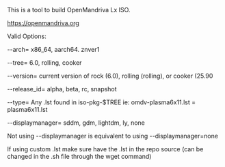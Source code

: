 This is a tool to build OpenMandriva Lx ISO.

https://openmandriva.org

Valid Options:

--arch= x86_64, aarch64. znver1

--tree= 6.0, rolling, cooker

--version= current version of rock (6.0), rolling (rolling), or cooker (25.90

--release_id= alpha, beta, rc, snapshot

--type= Any .lst found in iso-pkg-$TREE ie: omdv-plasma6x11.lst = plasma6x11.lst

--displaymanager= sddm, gdm, lightdm, ly, none

Not using --displaymanager is equivalent to using --displaymanager=none

If using custom .lst make sure have the .lst in the repo source (can be changed in the .sh file through the wget command)

